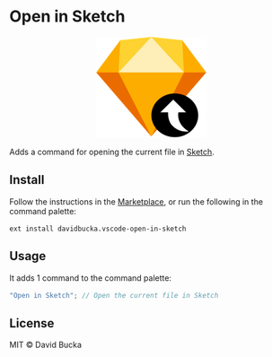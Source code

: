 # Open in Sketch

<p align="center">
	<img src="https://raw.githubusercontent.com/davidbucka/vscode-open-in-sketch/master/resources/logo.png" alt="Logo">
</p>

Adds a command for opening the current file in
[Sketch](hhttps://www.sketchapp.com/).

## Install

Follow the instructions in the
[Marketplace](https://marketplace.visualstudio.com/items?itemName=davidbucka.open-in-sketch),
or run the following in the command palette:

```shell
ext install davidbucka.vscode-open-in-sketch
```

## Usage

It adds 1 command to the command palette:

```js
"Open in Sketch"; // Open the current file in Sketch
```

## License

MIT © David Bucka
